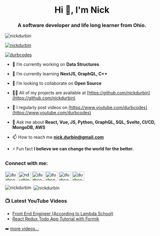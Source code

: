 <h1 align="center">Hi 👋, I'm Nick</h1>
<h3 align="center">A software developer and life long learner from Ohio.</h3>

<p align="left"> <img src="https://komarev.com/ghpvc/?username=nickdurbin&label=Profile%20views&color=0e75b6&style=flat" alt="nickdurbin" /> </p>

<p align="left"> <a href="https://github.com/ryo-ma/github-profile-trophy"><img src="https://github-profile-trophy.vercel.app/?username=nickdurbin" alt="nickdurbin" /></a> </p>

<p align="left"> <a href="https://twitter.com/durbcodes" target="blank"><img src="https://img.shields.io/twitter/follow/durbcodes?logo=twitter&style=for-the-badge" alt="durbcodes" /></a> </p>

- 🔭 I’m currently working on **Data Structures**

- 🌱 I’m currently learning **NextJS, GraphQL, C++**

- 👯 I’m looking to collaborate on **Open Source**

- 👨‍💻 All of my projects are available at [https://github.com/nickdurbin](https://github.com/nickdurbin)

- 📝 I regularly post videos on [https://www.youtube.com/durbcodes](https://www.youtube.com/durbcodes)

- 💬 Ask me about **React, Vue, JS, Python, GraphQL, SQL, Svelte, CI/CD, MongoDB, AWS**

- 📫 How to reach me **nick.durbin@gmail.com**

- ⚡ Fun fact **I believe we can change the world for the better.**

<p align="left">
<h3 align="left">Connect with me:</h3>
<a href="https://twitter.com/durbslife" target="blank"><img align="center" src="https://cdn.jsdelivr.net/npm/simple-icons@3.0.1/icons/twitter.svg" alt="durbcodes" height="30" width="40" /></a>
<a href="https://linkedin.com/in/ndurbin" target="blank"><img align="center" src="https://cdn.jsdelivr.net/npm/simple-icons@3.0.1/icons/linkedin.svg" alt="ndurbin" height="30" width="40" /></a>
<a href="https://instagram.com/durbcodes" target="blank"><img align="center" src="https://cdn.jsdelivr.net/npm/simple-icons@3.0.1/icons/instagram.svg" alt="durbcodes" height="30" width="40" /></a>
<a href="https://www.youtube.com/c/durbcodes" target="blank"><img align="center" src="https://cdn.jsdelivr.net/npm/simple-icons@3.0.1/icons/youtube.svg" alt="durbcodes" height="30" width="40" /></a>
<a href="https://www.hackerrank.com/nick_durbin" target="blank"><img align="center" src="https://cdn.jsdelivr.net/npm/simple-icons@3.0.1/icons/hackerrank.svg" alt="durbcodes" height="30" width="40" /></a>
<a href="https://www.leetcode.com/nickdurbin" target="blank"><img align="center" src="https://cdn.jsdelivr.net/npm/simple-icons@3.0.1/icons/leetcode.svg" alt="durbcodes" height="30" width="40" /></a>
</p>

<p><img align="left" src="https://github-readme-stats.vercel.app/api/top-langs/?username=nickdurbin&layout=compact" alt="nickdurbin" /></p>

<p>&nbsp;<img align="center" src="https://github-readme-stats.vercel.app/api?username=nickdurbin&show_icons=true&theme=radical" alt="nickdurbin" /></p>


### 📺 Latest YouTube Videos

<!-- YOUTUBE:START -->
- [Front End Engineer (According to Lambda School)](https://youtu.be/0DZdrGf0vCU)
- [React Redux Todo App Tutorial with Formik](https://youtu.be/XlKLESYlBlg)
<!-- YOUTUBE:END -->

➡️ [more videos...](https://youtube.com/durbcodes)

